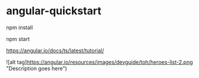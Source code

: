 # angular-quickstart

npm install

npm start

https://angular.io/docs/ts/latest/tutorial/

![alt tag]https://angular.io/resources/images/devguide/toh/heroes-list-2.png "Description goes here")
